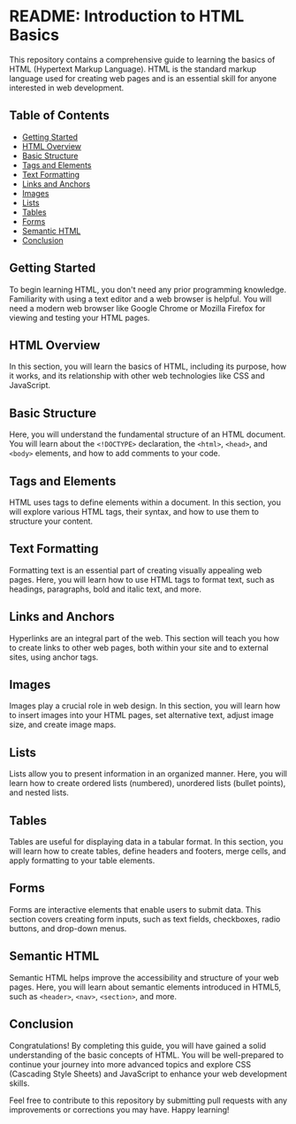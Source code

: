 # README: Introduction to HTML Basics

This repository contains a comprehensive guide to learning the basics of HTML (Hypertext Markup Language). HTML is the standard markup language used for creating web pages and is an essential skill for anyone interested in web development.

## Table of Contents

- [Getting Started](#getting-started)
- [HTML Overview](#html-overview)
- [Basic Structure](#basic-structure)
- [Tags and Elements](#tags-and-elements)
- [Text Formatting](#text-formatting)
- [Links and Anchors](#links-and-anchors)
- [Images](#images)
- [Lists](#lists)
- [Tables](#tables)
- [Forms](#forms)
- [Semantic HTML](#semantic-html)
- [Conclusion](#conclusion)

## Getting Started

To begin learning HTML, you don't need any prior programming knowledge. Familiarity with using a text editor and a web browser is helpful. You will need a modern web browser like Google Chrome or Mozilla Firefox for viewing and testing your HTML pages.

## HTML Overview

In this section, you will learn the basics of HTML, including its purpose, how it works, and its relationship with other web technologies like CSS and JavaScript.

## Basic Structure

Here, you will understand the fundamental structure of an HTML document. You will learn about the `<!DOCTYPE>` declaration, the `<html>`, `<head>`, and `<body>` elements, and how to add comments to your code.

## Tags and Elements

HTML uses tags to define elements within a document. In this section, you will explore various HTML tags, their syntax, and how to use them to structure your content.

## Text Formatting

Formatting text is an essential part of creating visually appealing web pages. Here, you will learn how to use HTML tags to format text, such as headings, paragraphs, bold and italic text, and more.

## Links and Anchors

Hyperlinks are an integral part of the web. This section will teach you how to create links to other web pages, both within your site and to external sites, using anchor tags.

## Images

Images play a crucial role in web design. In this section, you will learn how to insert images into your HTML pages, set alternative text, adjust image size, and create image maps.

## Lists

Lists allow you to present information in an organized manner. Here, you will learn how to create ordered lists (numbered), unordered lists (bullet points), and nested lists.

## Tables

Tables are useful for displaying data in a tabular format. In this section, you will learn how to create tables, define headers and footers, merge cells, and apply formatting to your table elements.

## Forms

Forms are interactive elements that enable users to submit data. This section covers creating form inputs, such as text fields, checkboxes, radio buttons, and drop-down menus.

## Semantic HTML

Semantic HTML helps improve the accessibility and structure of your web pages. Here, you will learn about semantic elements introduced in HTML5, such as `<header>`, `<nav>`, `<section>`, and more.

## Conclusion

Congratulations! By completing this guide, you will have gained a solid understanding of the basic concepts of HTML. You will be well-prepared to continue your journey into more advanced topics and explore CSS (Cascading Style Sheets) and JavaScript to enhance your web development skills.

Feel free to contribute to this repository by submitting pull requests with any improvements or corrections you may have. Happy learning!